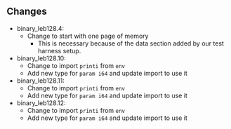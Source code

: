 ## Changes
- binary_leb128.4:
    - Change to start with one page of memory
        - This is necessary because of the data section added by our test harness setup.
- binary_leb128.10:
    - Change to import `printi` from `env`
    - Add new type for `param i64` and update import to use it
- binary_leb128.11:
    - Change to import `printi` from `env`
    - Add new type for `param i64` and update import to use it
- binary_leb128.12:
    - Change to import `printi` from `env`
    - Add new type for `param i64` and update import to use it
